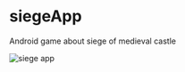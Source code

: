 # siegeApp
Android game about siege of medieval castle

![siege app](https://i.ibb.co/nCp6TBM/siegeapp.png)
